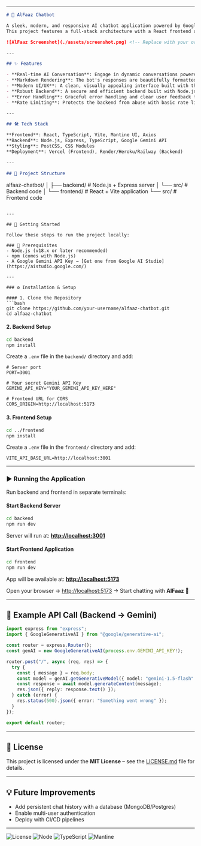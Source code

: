 
---

```markdown
# 🤖 AlFaaz Chatbot

A sleek, modern, and responsive AI chatbot application powered by Google's **Gemini API**.  
This project features a full-stack architecture with a React frontend and a Node.js/Express backend.

![AlFaaz Screenshot](./assets/screenshot.png) <!-- Replace with your own screenshot or demo gif -->

---

## ✨ Features

- **Real-time AI Conversation**: Engage in dynamic conversations powered by the `gemini-1.5-flash` model.  
- **Markdown Rendering**: The bot's responses are beautifully formatted, supporting lists, bold text, and more.  
- **Modern UI/UX**: A clean, visually appealing interface built with the Mantine component library.  
- **Robust Backend**: A secure and efficient backend built with Node.js, Express, and TypeScript.  
- **Error Handling**: Graceful error handling and clear user feedback for API or network issues.  
- **Rate Limiting**: Protects the backend from abuse with basic rate limiting.  

---

## 🛠️ Tech Stack

**Frontend**: React, TypeScript, Vite, Mantine UI, Axios  
**Backend**: Node.js, Express, TypeScript, Google Gemini API  
**Styling**: PostCSS, CSS Modules  
**Deployment**: Vercel (Frontend), Render/Heroku/Railway (Backend)  

---

## 📂 Project Structure

```

alfaaz-chatbot/
│
├── backend/   # Node.js + Express server
│   └── src/   # Backend code
│
└── frontend/  # React + Vite application
└── src/   # Frontend code

````

---

## 🚀 Getting Started

Follow these steps to run the project locally:

### 🔑 Prerequisites
- Node.js (v18.x or later recommended)  
- npm (comes with Node.js)  
- A Google Gemini API Key → [Get one from Google AI Studio](https://aistudio.google.com/)  

---

### ⚙️ Installation & Setup

#### 1. Clone the Repository
```bash
git clone https://github.com/your-username/alfaaz-chatbot.git
cd alfaaz-chatbot
````

#### 2. Backend Setup

```bash
cd backend
npm install
```

Create a `.env` file in the `backend/` directory and add:

```env
# Server port
PORT=3001

# Your secret Gemini API Key
GEMINI_API_KEY="YOUR_GEMINI_API_KEY_HERE"

# Frontend URL for CORS
CORS_ORIGIN=http://localhost:5173
```

#### 3. Frontend Setup

```bash
cd ../frontend
npm install
```

Create a `.env` file in the `frontend/` directory and add:

```env
VITE_API_BASE_URL=http://localhost:3001
```

---

### ▶️ Running the Application

Run backend and frontend in separate terminals:

#### Start Backend Server

```bash
cd backend
npm run dev
```

Server will run at: **[http://localhost:3001](http://localhost:3001)**

#### Start Frontend Application

```bash
cd frontend
npm run dev
```

App will be available at: **[http://localhost:5173](http://localhost:5173)**

Open your browser → [http://localhost:5173](http://localhost:5173) → Start chatting with **AlFaaz** 🎉

---

## 📡 Example API Call (Backend → Gemini)

```ts
import express from "express";
import { GoogleGenerativeAI } from "@google/generative-ai";

const router = express.Router();
const genAI = new GoogleGenerativeAI(process.env.GEMINI_API_KEY!);

router.post("/", async (req, res) => {
  try {
    const { message } = req.body;
    const model = genAI.getGenerativeModel({ model: "gemini-1.5-flash" });
    const response = await model.generateContent(message);
    res.json({ reply: response.text() });
  } catch (error) {
    res.status(500).json({ error: "Something went wrong" });
  }
});

export default router;
```

---

## 📝 License

This project is licensed under the **MIT License** – see the [LICENSE.md](LICENSE.md) file for details.

---

## 💡 Future Improvements

* Add persistent chat history with a database (MongoDB/Postgres)
* Enable multi-user authentication
* Deploy with CI/CD pipelines

---

![License](https://img.shields.io/badge/license-MIT-blue.svg)
![Node](https://img.shields.io/badge/node-18.x-green)
![TypeScript](https://img.shields.io/badge/typescript-5.x-blue)
![Mantine](https://img.shields.io/badge/ui-Mantine-339af0)

```
